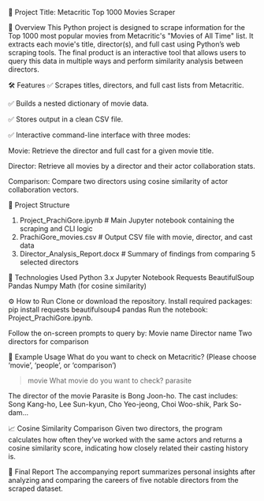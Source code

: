 🧠 Project Title: Metacritic Top 1000 Movies Scraper

🎯 Overview
This Python project is designed to scrape information for the Top 1000 most popular movies from Metacritic's "Movies of All Time" list. It extracts each movie's title, director(s), and full cast using Python’s web scraping tools. The final product is an interactive tool that allows users to query this data in multiple ways and perform similarity analysis between directors.

🛠️ Features
✅ Scrapes titles, directors, and full cast lists from Metacritic.

✅ Builds a nested dictionary of movie data.

✅ Stores output in a clean CSV file.

✅ Interactive command-line interface with three modes:

Movie: Retrieve the director and full cast for a given movie title.

Director: Retrieve all movies by a director and their actor collaboration stats.

Comparison: Compare two directors using cosine similarity of actor collaboration vectors.

📂 Project Structure

1. Project_PrachiGore.ipynb          # Main Jupyter notebook containing the scraping and CLI logic
2. PrachiGore_movies.csv             # Output CSV file with movie, director, and cast data
3. Director_Analysis_Report.docx     # Summary of findings from comparing 5 selected directors

📌 Technologies Used
Python 3.x
Jupyter Notebook
Requests
BeautifulSoup
Pandas
Numpy
Math (for cosine similarity)

⚙️ How to Run
Clone or download the repository.
Install required packages:
pip install requests beautifulsoup4 pandas
Run the notebook: Project_PrachiGore.ipynb.

Follow the on-screen prompts to query by:
Movie name
Director name
Two directors for comparison

🧪 Example Usage
What do you want to check on Metacritic? (Please choose ‘movie’, ‘people’, or ‘comparison’)
> movie
What movie do you want to check?
> parasite

The director of the movie Parasite is Bong Joon-ho.
The cast includes: Song Kang-ho, Lee Sun-kyun, Cho Yeo-jeong, Choi Woo-shik, Park So-dam...

📈 Cosine Similarity Comparison
Given two directors, the program calculates how often they’ve worked with the same actors and returns a cosine similarity score, indicating how closely related their casting history is.

🧾 Final Report
The accompanying report summarizes personal insights after analyzing and comparing the careers of five notable directors from the scraped dataset.
